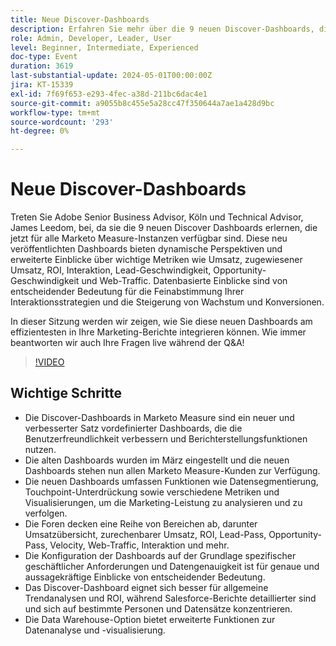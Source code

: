 ```yaml
---
title: Neue Discover-Dashboards
description: Erfahren Sie mehr über die 9 neuen Discover-Dashboards, die jetzt für alle Marketo Measure-Instanzen verfügbar sind. Diese neu veröffentlichten Dashboards bieten dynamische Perspektiven und erweiterte Einblicke über wichtige Metriken wie Umsatz, zugewiesener Umsatz, ROI, Interaktion, Lead-Geschwindigkeit, Opportunity-Geschwindigkeit und Web-Traffic.
role: Admin, Developer, Leader, User
level: Beginner, Intermediate, Experienced
doc-type: Event
duration: 3619
last-substantial-update: 2024-05-01T00:00:00Z
jira: KT-15339
exl-id: 7f69f653-e293-4fec-a38d-211bc6dac4e1
source-git-commit: a9055b8c455e5a28cc47f350644a7ae1a428d9bc
workflow-type: tm+mt
source-wordcount: '293'
ht-degree: 0%

---
```


# Neue Discover-Dashboards

Treten Sie Adobe Senior Business Advisor, Köln und Technical Advisor, James Leedom, bei, da sie die 9 neuen Discover Dashboards erlernen, die jetzt für alle Marketo Measure-Instanzen verfügbar sind. Diese neu veröffentlichten Dashboards bieten dynamische Perspektiven und erweiterte Einblicke über wichtige Metriken wie Umsatz, zugewiesener Umsatz, ROI, Interaktion, Lead-Geschwindigkeit, Opportunity-Geschwindigkeit und Web-Traffic. Datenbasierte Einblicke sind von entscheidender Bedeutung für die Feinabstimmung Ihrer Interaktionsstrategien und die Steigerung von Wachstum und Konversionen.

In dieser Sitzung werden wir zeigen, wie Sie diese neuen Dashboards am effizientesten in Ihre Marketing-Berichte integrieren können. Wie immer beantworten wir auch Ihre Fragen live während der Q&amp;A!

>[!VIDEO](https://video.tv.adobe.com/v/3428405/?learn=on)

## Wichtige Schritte

* Die Discover-Dashboards in Marketo Measure sind ein neuer und verbesserter Satz vordefinierter Dashboards, die die Benutzerfreundlichkeit verbessern und Berichterstellungsfunktionen nutzen.
* Die alten Dashboards wurden im März eingestellt und die neuen Dashboards stehen nun allen Marketo Measure-Kunden zur Verfügung.
* Die neuen Dashboards umfassen Funktionen wie Datensegmentierung, Touchpoint-Unterdrückung sowie verschiedene Metriken und Visualisierungen, um die Marketing-Leistung zu analysieren und zu verfolgen.
* Die Foren decken eine Reihe von Bereichen ab, darunter Umsatzübersicht, zurechenbarer Umsatz, ROI, Lead-Pass, Opportunity-Pass, Velocity, Web-Traffic, Interaktion und mehr.
* Die Konfiguration der Dashboards auf der Grundlage spezifischer geschäftlicher Anforderungen und Datengenauigkeit ist für genaue und aussagekräftige Einblicke von entscheidender Bedeutung.
* Das Discover-Dashboard eignet sich besser für allgemeine Trendanalysen und ROI, während Salesforce-Berichte detaillierter sind und sich auf bestimmte Personen und Datensätze konzentrieren.
* Die Data Warehouse-Option bietet erweiterte Funktionen zur Datenanalyse und -visualisierung.
